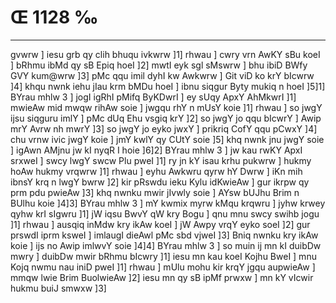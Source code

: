 # Œ 1128 ‰
---
gvwrw ] iesu grb qy clih bhuqu ivkwrw ]1] rhwau ] cwry vrn AwKY
sBu koeI ] bRhmu ibMd qy sB Epiq hoeI ]2] mwtI eyk sgl sMswrw ] bhu
ibiD BWfy GVY kum@wrw ]3] pMc qqu imil dyhI kw Awkwrw ] Git viD ko
krY bIcwrw ]4] khqu nwnk iehu jIau krm bMDu hoeI ] ibnu siqgur Byty
mukiq n hoeI ]5]1] BYrau mhlw 3 ] jogI igRhI pMifq ByKDwrI ] ey sUqy
ApxY AhMkwrI ]1] mwieAw mid mwqw rihAw soie ] jwgqu rhY n mUsY koie
]1] rhwau ] so jwgY ijsu siqguru imlY ] pMc dUq Ehu vsgiq krY ]2] so
jwgY jo qqu bIcwrY ] Awip mrY Avrw nh mwrY ]3] so jwgY jo eyko jwxY ]
prikriq CofY qqu pCwxY ]4] chu vrnw ivic jwgY koie ] jmY kwlY qy CUtY
soie ]5] khq nwnk jnu jwgY soie ] igAwn AMjnu jw kI nyqR I hoie
]6]2] BYrau mhlw 3 ] jw kau rwKY ApxI srxweI ] swcy lwgY swcw Plu
pweI ]1] ry jn kY isau krhu pukwrw ] hukmy hoAw hukmy vrqwrw ]1]
rhwau ] eyhu Awkwru qyrw hY Dwrw ] iKn mih ibnsY krq n lwgY bwrw ]2]
kir pRswdu ieku Kylu idKwieAw ] gur ikrpw qy prm pdu pwieAw ]3] khq
nwnku mwir jIvwly soie ] AYsw bUJhu Brim n BUlhu koie ]4]3] BYrau
mhlw 3 ] mY kwmix myrw kMqu krqwru ] jyhw krwey qyhw krI sIgwru ]1]
jW iqsu BwvY qW kry Bogu ] qnu mnu swcy swihb jogu ]1] rhwau ] ausqiq
inMdw kry ikAw koeI ] jW Awpy vrqY eyko soeI ]2] gur prswdI iprm
ksweI ] imlaugI dieAwl pMc sbd vjweI ]3] Bniq nwnku kry ikAw
koie ] ijs no Awip imlwvY soie ]4]4] BYrau mhlw 3 ] so muin ij mn
kI duibDw mwry ] duibDw mwir bRhmu bIcwry ]1] iesu mn kau koeI Kojhu
BweI ] mnu Kojq nwmu nau iniD pweI ]1] rhwau ] mUlu mohu kir krqY
jgqu aupwieAw ] mmqw lwie Brim BuolwieAw ]2] iesu mn qy sB ipMf
prwxw ] mn kY vIcwir hukmu buiJ smwxw ]3]
####
